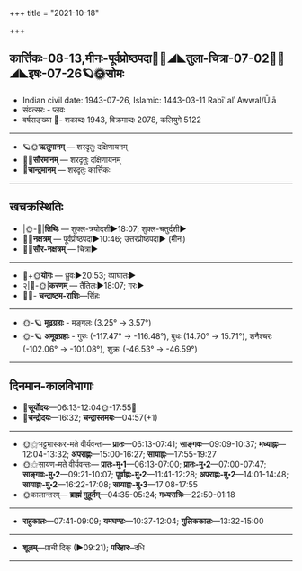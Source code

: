 +++
title = "2021-10-18"

+++
## कार्त्तिकः-08-13,मीनः-पूर्वप्रोष्ठपदा🌛🌌◢◣तुला-चित्रा-07-02🌌🌞◢◣इषः-07-26🪐🌞सोमः
- Indian civil date: 1943-07-26, Islamic: 1443-03-11 Rabīʿ alʾ Awwal/Ūlā
- संवत्सरः - प्लवः
- वर्षसङ्ख्या 🌛- शकाब्दः 1943, विक्रमाब्दः 2078, कलियुगे 5122
___________________
- 🪐🌞**ऋतुमानम्** — शरदृतुः दक्षिणायनम्
- 🌌🌞**सौरमानम्** — शरदृतुः दक्षिणायनम्
- 🌛**चान्द्रमानम्** — शरदृतुः कार्त्तिकः
___________________


## खचक्रस्थितिः
- |🌞-🌛|**तिथिः** — शुक्ल-त्रयोदशी►18:07; शुक्ल-चतुर्दशी►  
- 🌌🌛**नक्षत्रम्** — पूर्वप्रोष्ठपदा►10:46; उत्तरप्रोष्ठपदा► (मीनः)  
- 🌌🌞**सौर-नक्षत्रम्** — चित्रा►  
___________________
- 🌛+🌞**योगः** — ध्रुवः►20:53; व्याघातः►  
- २|🌛-🌞|**करणम्** — तैतिलः►18:07; गरः►  
- 🌌🌛- **चन्द्राष्टम-राशिः**—सिंहः  
___________________
- 🌞-🪐 **मूढग्रहाः** - मङ्गलः (3.25° → 3.57°)
- 🌞-🪐 **अमूढग्रहाः** - गुरुः (-117.47° → -116.48°), बुधः (14.70° → 15.71°), शनैश्चरः (-102.06° → -101.08°), शुक्रः (-46.53° → -46.59°)
___________________


## दिनमान-कालविभागाः
- 🌅**सूर्योदयः**—06:13-12:04🌞️-17:55🌇  
- 🌛**चन्द्रोदयः**—16:32; **चन्द्रास्तमयः**—04:57(+1)  
___________________
- 🌞⚝भट्टभास्कर-मते वीर्यवन्तः— **प्रातः**—06:13-07:41; **साङ्गवः**—09:09-10:37; **मध्याह्नः**—12:04-13:32; **अपराह्णः**—15:00-16:27; **सायाह्नः**—17:55-19:27  
- 🌞⚝सायण-मते वीर्यवन्तः— **प्रातः-मु॰1**—06:13-07:00; **प्रातः-मु॰2**—07:00-07:47; **साङ्गवः-मु॰2**—09:21-10:07; **पूर्वाह्णः-मु॰2**—11:41-12:28; **अपराह्णः-मु॰2**—14:01-14:48; **सायाह्नः-मु॰2**—16:22-17:08; **सायाह्नः-मु॰3**—17:08-17:55  
- 🌞कालान्तरम्— **ब्राह्मं मुहूर्तम्**—04:35-05:24; **मध्यरात्रिः**—22:50-01:18  
___________________
- **राहुकालः**—07:41-09:09; **यमघण्टः**—10:37-12:04; **गुलिककालः**—13:32-15:00  
___________________
- **शूलम्**—प्राची दिक् (►09:21); **परिहारः**–दधि  
___________________
